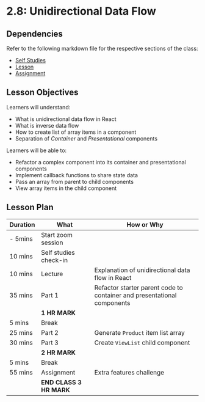 # 2.8: Unidirectional Data Flow

## Dependencies

Refer to the following markdown file for the respective sections of the class:
- [Self Studies](./studies.md)
- [Lesson](./lesson.md)
- [Assignment](./assignment.md)

## Lesson Objectives

Learners will understand:
- What is unidirectional data flow in React
- What is inverse data flow
- How to create list of array items in a component
- Separation of *Container* and *Presentational* components

Learners will be able to:
- Refactor a complex component into its container and presentational components
- Implement callback functions to share state data
- Pass an array from parent to child components
- View array items in the child component 


## Lesson Plan

|Duration|What|How or Why|
|--------|-----|-------|
|- 5mins |Start zoom session||
|10 mins|Self studies check-in||
|10 mins|Lecture|Explanation of unidirectional data flow in React|
|35 mins|Part 1|Refactor starter parent code to container and presentational components |
||**1 HR MARK**|
|5 mins|Break||
|25 mins|Part 2|Generate `Product` item list array|
|30 mins|Part 3|Create `ViewList` child component|
||**2 HR MARK**|
|5 mins|Break||
|55 mins|Assignment|Extra features challenge|
||**END CLASS 3 HR MARK**|


